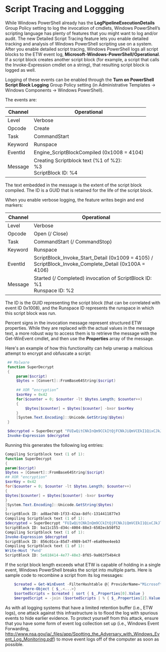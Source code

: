 # Script Tracing and Loggging

While Windows PowerShell already has the **LogPipelineExecutionDetails** Group Policy setting to log the invocation of cmdlets, Windows PowerShell’s scripting language has plenty of features that you might want to log and/or audit. The new Detailed Script Tracing feature lets you enable detailed tracking and analysis of Windows PowerShell scripting use on a system. After you enable detailed script tracing, Windows PowerShell logs all script blocks to the ETW event log, **Microsoft-Windows-PowerShell/Operational**. If a script block creates another script block (for example, a script that calls the Invoke-Expression cmdlet on a string), that resulting script block is logged as well.

Logging of these events can be enabled through the **Turn on PowerShell Script Block Logging** Group Policy setting (in Administrative Templates -&gt; Windows Components -&gt; Windows PowerShell).

The events are:

| Channel | Operational                                 |
|---------|---------------------------------------------|
| Level   | Verbose                                     |
| Opcode  | Create                                      |
| Task    | CommandStart                                |
| Keyword | Runspace                                    |
| EventId | Engine\_ScriptBlockCompiled (0x1008 = 4104) |
| Message | Creating Scriptblock text (%1 of %2): </br> %3 </br> ScriptBlock ID: %4 |

The text embedded in the message is the extent of the script block compiled. The ID is a GUID that is retained for the life of the script block.

When you enable verbose logging, the feature writes begin and end markers:

| Channel | Operational                                            |
|---------|--------------------------------------------------------|
| Level   | Verbose                                                |
| Opcode  | Open (/ Close)                                         |
| Task    | CommandStart (/ CommandStop)                           |
| Keyword | Runspace                                               |
| EventId | ScriptBlock\_Invoke\_Start\_Detail (0x1009 = 4105) / </br> ScriptBlock\_Invoke\_Complete\_Detail (0x100A = 4106) |
| Message | Started (/ Completed) invocation of ScriptBlock ID: %1 </br> Runspace ID: %2 |

The ID is the GUID representing the script block (that can be correlated with event ID 0x1008), and the Runspace ID represents the runspace in which this script block was run.

Percent signs in the invocation message represent structured ETW properties. While they are replaced with the actual values in the message text, a more robust way to access them is to retrieve the message with the Get-WinEvent cmdlet, and then use the **Properties** array of the message.

Here's an example of how this functionality can help unwrap a malicious attempt to encrypt and obfuscate a script:

```powershell
 ## Malware
 function SuperDecrypt
 {
     param($script)
     $bytes = [Convert]::FromBase64String($script)
              
     ## XOR “encryption”
     $xorKey = 0x42
     for($counter = 0; $counter -lt $bytes.Length; $counter++)
     {
         $bytes[$counter] = $bytes[$counter] -bxor $xorKey
     }
     [System.Text.Encoding]::Unicode.GetString($bytes)
 }

 $decrypted = SuperDecrypt "FUIwQitCNkInQm9CCkItQjFCNkJiQmVCEkI1QixCJkJlQg=="
 Invoke-Expression $decrypted 
```

Running this generates the following log entries:
```powershell
Compiling Scriptblock text (1 of 1):
function SuperDecrypt
{
param($script)
$bytes = [Convert]::FromBase64String($script)
## XOR "encryption"
$xorKey = 0x42
for($counter = 0; $counter -lt $bytes.Length; $counter++)
{
$bytes[$counter] = $bytes[$counter] -bxor $xorKey
}
[System.Text.Encoding]::Unicode.GetString($bytes)
}
ScriptBlock ID: ad8ae740-1f33-42aa-8dfc-1314411877e3
Compiling Scriptblock text (1 of 1):
$decrypted = SuperDecrypt "FUIwQitCNkInQm9CCkItQjFCNkJiQmVCEkI1QixCJkJlQg=="
ScriptBlock ID: ba11c155-d34c-4004-88e3-6502ecb50f52
Compiling Scriptblock text (1 of 1):
Invoke-Expression $decrypted
ScriptBlock ID: 856c01ca-85d7-4989-b47f-e6a09ee4eeb3
Compiling Scriptblock text (1 of 1):
Write-Host 'Pwnd'
ScriptBlock ID: 5e618414-4e77-48e3-8f65-9a863f54b4c8
```

If the script block length exceeds what ETW is capable of holding in a single event, Windows PowerShell breaks the script into multiple parts. Here is sample code to recombine a script from its log messages:
```powershell
    $created = Get-WinEvent -FilterHashtable @{ ProviderName="Microsoft-Windows-PowerShell"; Id = 4104 } |
        Where-Object { $_.<...>}
    $sortedScripts = $created | sort { $_.Properties[0].Value }
    $mergedScript = -join ($sortedScripts | % { $_.Properties[2].Value })
```
As with all logging systems that have a limited retention buffer (i.e., ETW logs), one attack against this infrastructure is to flood the log with spurious events to hide earlier evidence. To protect yourself from this attack, ensure that you have some form of event log collection set up (i.e., Windows Event Forwarding, <http://www.nsa.gov/ia/_files/app/Spotting_the_Adversary_with_Windows_Event_Log_Monitoring.pdf>) to move event logs off of the computer as soon as possible.
